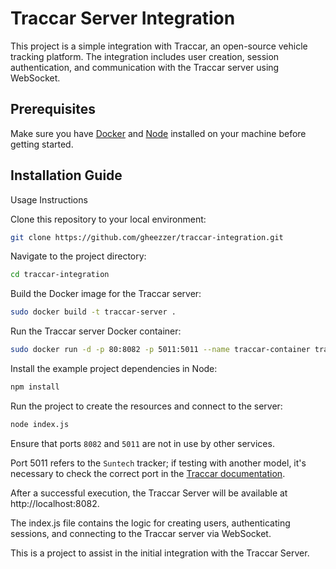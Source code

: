 # Traccar Server Integration

This project is a simple integration with Traccar, an open-source vehicle tracking platform. The integration includes user creation, session authentication, and communication with the Traccar server using WebSocket.

## Prerequisites
Make sure you have [Docker](https://docs.docker.com/engine/install/) and [Node](https://github.com/nodesource/distributions?tab=readme-ov-file) installed on your machine before getting started.

## Installation Guide

Usage Instructions

Clone this repository to your local environment:

```bash
git clone https://github.com/gheezzer/traccar-integration.git
```

Navigate to the project directory:

```bash
cd traccar-integration
```

Build the Docker image for the Traccar server:

```bash
sudo docker build -t traccar-server .
```

Run the Traccar server Docker container:

```bash
sudo docker run -d -p 80:8082 -p 5011:5011 --name traccar-container traccar-server
```

Install the example project dependencies in Node:

```bash
npm install
```

Run the project to create the resources and connect to the server:

```bash
node index.js
```

Ensure that ports `8082` and `5011` are not in use by other services.

Port 5011 refers to the `Suntech` tracker; if testing with another model, it's necessary to check the correct port in the [Traccar documentation](https://www.traccar.org/documentation/).

After a successful execution, the Traccar Server will be available at http://localhost:8082.

The index.js file contains the logic for creating users, authenticating sessions, and connecting to the Traccar server via WebSocket.

This is a project to assist in the initial integration with the Traccar Server.
